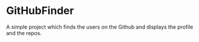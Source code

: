 # GitHubFinder
A simple project which finds the users on the Github and displays the profile and the repos.
